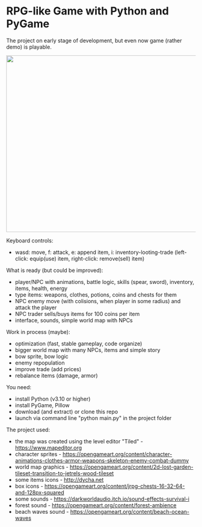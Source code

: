 # RPG-like Game with Python and PyGame

The project on early stage of development, but even now game (rather demo) is playable.

<img src="https://github.com/lestec-al/rpg-like-python-game/raw/main/pic_game.png" width="750" height="470"/>

Keyboard controls:
- wasd: move, f: attack, e: append item, i: inventory-looting-trade (left-click: equip(use) item, right-click: remove(sell) item)

What is ready (but could be improved):
- player/NPC with animations, battle logic, skills (spear, sword), inventory, items, health, energy
- type items: weapons, clothes, potions, coins and chests for them
- NPC enemy move (with colisions, when player in some radius) and attack the player
- NPC trader sells/buys items for 100 coins per item
- interface, sounds, simple world map with NPCs

Work in process (maybe):
- optimization (fast, stable gameplay, code organize)
- bigger world map with many NPCs, items and simple story
- bow sprite, bow logic
- enemy repopulation
- improve trade (add prices)
- rebalance items (damage, armor)

You need:
- install Python (v3.10 or higher)
- install PyGame, Pillow
- download (and extract) or clone this repo
- launch via command line "python main.py" in the project folder

The project used:
- the map was created using the level editor "Tiled" - https://www.mapeditor.org
- character sprites - https://opengameart.org/content/character-animations-clothes-armor-weapons-skeleton-enemy-combat-dummy
- world map graphics - https://opengameart.org/content/2d-lost-garden-tileset-transition-to-jetrels-wood-tileset
- some items icons - http://dycha.net
- box icons - https://opengameart.org/content/jrpg-chests-16-32-64-and-128px-squared
- some sounds - https://darkworldaudio.itch.io/sound-effects-survival-i
- forest sound - https://opengameart.org/content/forest-ambience
- beach waves sound - https://opengameart.org/content/beach-ocean-waves